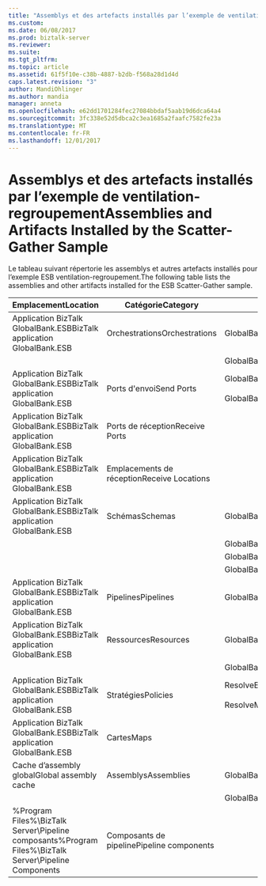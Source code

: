 ```yaml
---
title: "Assemblys et des artefacts installés par l’exemple de ventilation-regroupement | Documents Microsoft"
ms.custom: 
ms.date: 06/08/2017
ms.prod: biztalk-server
ms.reviewer: 
ms.suite: 
ms.tgt_pltfrm: 
ms.topic: article
ms.assetid: 61f5f10e-c38b-4887-b2db-f568a28d1d4d
caps.latest.revision: "3"
author: MandiOhlinger
ms.author: mandia
manager: anneta
ms.openlocfilehash: e62dd1701284fec27084bbdaf5aab19d6dca64a4
ms.sourcegitcommit: 3fc338e52d5dbca2c3ea1685a2faafc7582fe23a
ms.translationtype: MT
ms.contentlocale: fr-FR
ms.lasthandoff: 12/01/2017
---
```

# <a name="assemblies-and-artifacts-installed-by-the-scatter-gather-sample"></a><span data-ttu-id="a2cf6-102">Assemblys et des artefacts installés par l’exemple de ventilation-regroupement</span><span class="sxs-lookup"><span data-stu-id="a2cf6-102">Assemblies and Artifacts Installed by the Scatter-Gather Sample</span></span>
<span data-ttu-id="a2cf6-103">Le tableau suivant répertorie les assemblys et autres artefacts installés pour l’exemple ESB ventilation-regroupement.</span><span class="sxs-lookup"><span data-stu-id="a2cf6-103">The following table lists the assemblies and other artifacts installed for the ESB Scatter-Gather sample.</span></span>  
  
|<span data-ttu-id="a2cf6-104">Emplacement</span><span class="sxs-lookup"><span data-stu-id="a2cf6-104">Location</span></span>|<span data-ttu-id="a2cf6-105">Catégorie</span><span class="sxs-lookup"><span data-stu-id="a2cf6-105">Category</span></span>|<span data-ttu-id="a2cf6-106">Nom et la version du composant</span><span class="sxs-lookup"><span data-stu-id="a2cf6-106">Name and version of the component</span></span>|  
|--------------|--------------|---------------------------------------|  
|<span data-ttu-id="a2cf6-107">Application BizTalk GlobalBank.ESB</span><span class="sxs-lookup"><span data-stu-id="a2cf6-107">BizTalk application GlobalBank.ESB</span></span>|<span data-ttu-id="a2cf6-108">Orchestrations</span><span class="sxs-lookup"><span data-stu-id="a2cf6-108">Orchestrations</span></span>|<span data-ttu-id="a2cf6-109">GlobalBank.ESB.ScatterGather.Processes.Broker</span><span class="sxs-lookup"><span data-stu-id="a2cf6-109">GlobalBank.ESB.ScatterGather.Processes.Broker</span></span>|  
|||<span data-ttu-id="a2cf6-110">GlobalBank.ESB.ScatterGather.Processes.ServiceDispatcher</span><span class="sxs-lookup"><span data-stu-id="a2cf6-110">GlobalBank.ESB.ScatterGather.Processes.ServiceDispatcher</span></span>|  
|<span data-ttu-id="a2cf6-111">Application BizTalk GlobalBank.ESB</span><span class="sxs-lookup"><span data-stu-id="a2cf6-111">BizTalk application GlobalBank.ESB</span></span>|<span data-ttu-id="a2cf6-112">Ports d'envoi</span><span class="sxs-lookup"><span data-stu-id="a2cf6-112">Send Ports</span></span>|<span data-ttu-id="a2cf6-113">GlobalBank.ESB.ScatterGather.Processes_2.0.0.0_</span><span class="sxs-lookup"><span data-stu-id="a2cf6-113">GlobalBank.ESB.ScatterGather.Processes_2.0.0.0_</span></span><br /><br /> <span data-ttu-id="a2cf6-114">GlobalBank.ESB.ScatterGather.Processes.ServiceDispatcher_ServiceRequestPort_d98186f1038d4721</span><span class="sxs-lookup"><span data-stu-id="a2cf6-114">GlobalBank.ESB.ScatterGather.Processes.ServiceDispatcher_ServiceRequestPort_d98186f1038d4721</span></span>|  
|<span data-ttu-id="a2cf6-115">Application BizTalk GlobalBank.ESB</span><span class="sxs-lookup"><span data-stu-id="a2cf6-115">BizTalk application GlobalBank.ESB</span></span>|<span data-ttu-id="a2cf6-116">Ports de réception</span><span class="sxs-lookup"><span data-stu-id="a2cf6-116">Receive Ports</span></span>||  
|<span data-ttu-id="a2cf6-117">Application BizTalk GlobalBank.ESB</span><span class="sxs-lookup"><span data-stu-id="a2cf6-117">BizTalk application GlobalBank.ESB</span></span>|<span data-ttu-id="a2cf6-118">Emplacements de réception</span><span class="sxs-lookup"><span data-stu-id="a2cf6-118">Receive Locations</span></span>||  
|<span data-ttu-id="a2cf6-119">Application BizTalk GlobalBank.ESB</span><span class="sxs-lookup"><span data-stu-id="a2cf6-119">BizTalk application GlobalBank.ESB</span></span>|<span data-ttu-id="a2cf6-120">Schémas</span><span class="sxs-lookup"><span data-stu-id="a2cf6-120">Schemas</span></span>|<span data-ttu-id="a2cf6-121">GlobalBank.ESB.ScatterGather.Schemas.RequestMetaData Version 2.0.0.0</span><span class="sxs-lookup"><span data-stu-id="a2cf6-121">GlobalBank.ESB.ScatterGather.Schemas.RequestMetaData Version 2.0.0.0</span></span>|  
|||<span data-ttu-id="a2cf6-122">GlobalBank.ESB.ScatterGather.Schemas.AggregatedResponse Version 2.0.0.0</span><span class="sxs-lookup"><span data-stu-id="a2cf6-122">GlobalBank.ESB.ScatterGather.Schemas.AggregatedResponse Version 2.0.0.0</span></span>|  
|||<span data-ttu-id="a2cf6-123">GlobalBank.ESB.ScatterGather.Schemas.ServiceResponse Version 2.0.0.0</span><span class="sxs-lookup"><span data-stu-id="a2cf6-123">GlobalBank.ESB.ScatterGather.Schemas.ServiceResponse Version 2.0.0.0</span></span>|  
|||<span data-ttu-id="a2cf6-124">GlobalBank.ESB.ScatterGather.Schemas.ServicePayload Version 2.0.0.0</span><span class="sxs-lookup"><span data-stu-id="a2cf6-124">GlobalBank.ESB.ScatterGather.Schemas.ServicePayload Version 2.0.0.0</span></span>|  
|<span data-ttu-id="a2cf6-125">Application BizTalk GlobalBank.ESB</span><span class="sxs-lookup"><span data-stu-id="a2cf6-125">BizTalk application GlobalBank.ESB</span></span>|<span data-ttu-id="a2cf6-126">Pipelines</span><span class="sxs-lookup"><span data-stu-id="a2cf6-126">Pipelines</span></span>|<span data-ttu-id="a2cf6-127">GlobalBank.ESB.ScatterGather.Processes.AggregatingPipeline Version 2.0.0.0</span><span class="sxs-lookup"><span data-stu-id="a2cf6-127">GlobalBank.ESB.ScatterGather.Processes.AggregatingPipeline Version 2.0.0.0</span></span>|  
|<span data-ttu-id="a2cf6-128">Application BizTalk GlobalBank.ESB</span><span class="sxs-lookup"><span data-stu-id="a2cf6-128">BizTalk application GlobalBank.ESB</span></span>|<span data-ttu-id="a2cf6-129">Ressources</span><span class="sxs-lookup"><span data-stu-id="a2cf6-129">Resources</span></span>|<span data-ttu-id="a2cf6-130">GlobalBank.ESB.ScatterGather.Processes Version 2.0.0.0</span><span class="sxs-lookup"><span data-stu-id="a2cf6-130">GlobalBank.ESB.ScatterGather.Processes Version 2.0.0.0</span></span>|  
|||<span data-ttu-id="a2cf6-131">GlobalBank.ESB.ScatterGather.Schemas Version 2.0.0.0</span><span class="sxs-lookup"><span data-stu-id="a2cf6-131">GlobalBank.ESB.ScatterGather.Schemas Version 2.0.0.0</span></span>|  
|<span data-ttu-id="a2cf6-132">Application BizTalk GlobalBank.ESB</span><span class="sxs-lookup"><span data-stu-id="a2cf6-132">BizTalk application GlobalBank.ESB</span></span>|<span data-ttu-id="a2cf6-133">Stratégies</span><span class="sxs-lookup"><span data-stu-id="a2cf6-133">Policies</span></span>|<span data-ttu-id="a2cf6-134">ResolveEndPointScatterGather</span><span class="sxs-lookup"><span data-stu-id="a2cf6-134">ResolveEndPointScatterGather</span></span><br /><br /> <span data-ttu-id="a2cf6-135">ResolveMapScatterGather</span><span class="sxs-lookup"><span data-stu-id="a2cf6-135">ResolveMapScatterGather</span></span>|  
|<span data-ttu-id="a2cf6-136">Application BizTalk GlobalBank.ESB</span><span class="sxs-lookup"><span data-stu-id="a2cf6-136">BizTalk application GlobalBank.ESB</span></span>|<span data-ttu-id="a2cf6-137">Cartes</span><span class="sxs-lookup"><span data-stu-id="a2cf6-137">Maps</span></span>||  
|<span data-ttu-id="a2cf6-138">Cache d’assembly global</span><span class="sxs-lookup"><span data-stu-id="a2cf6-138">Global assembly cache</span></span>|<span data-ttu-id="a2cf6-139">Assemblys</span><span class="sxs-lookup"><span data-stu-id="a2cf6-139">Assemblies</span></span>|<span data-ttu-id="a2cf6-140">GlobalBank.ESB.ScatterGather.Processes Version 2.0.0.0</span><span class="sxs-lookup"><span data-stu-id="a2cf6-140">GlobalBank.ESB.ScatterGather.Processes Version 2.0.0.0</span></span>|  
|||<span data-ttu-id="a2cf6-141">GlobalBank.ESB.ScatterGather.Schemas Version 2.0.0.0</span><span class="sxs-lookup"><span data-stu-id="a2cf6-141">GlobalBank.ESB.ScatterGather.Schemas Version 2.0.0.0</span></span>|  
|<span data-ttu-id="a2cf6-142">%Program Files%\\BizTalk Server\Pipeline composants</span><span class="sxs-lookup"><span data-stu-id="a2cf6-142">%Program Files%\\BizTalk Server\Pipeline Components</span></span>|<span data-ttu-id="a2cf6-143">Composants de pipeline</span><span class="sxs-lookup"><span data-stu-id="a2cf6-143">Pipeline components</span></span>||